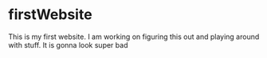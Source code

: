 # firstWebsite
This is my first website. I am working on figuring this out and playing around with stuff. It is gonna look super bad
